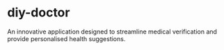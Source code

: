 # diy-doctor
An innovative application designed to streamline medical verification and provide personalised health suggestions.

